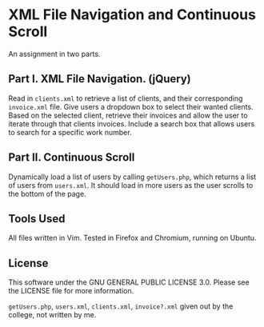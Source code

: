 # XML File Navigation and Continuous Scroll
An assignment in two parts.

## Part I. XML File Navigation. (jQuery)
Read in `clients.xml` to retrieve a list of clients, and their corresponding
`invoice.xml` file. Give users a dropdown box to select their wanted clients.
Based on the selected client, retrieve their invoices and allow the user to
iterate through that clients invoices. Include a search box that allows users
to search for a specific work number.

## Part II. Continuous Scroll
Dynamically load a list of users by calling `getUsers.php`, which returns a
list of users from `users.xml`. It should load in more users as the user
scrolls to the bottom of the page.

## Tools Used
All files written in Vim. Tested in Firefox and Chromium, running on Ubuntu.

## License
This software under the GNU GENERAL PUBLIC LICENSE 3.0. Please see the LICENSE
file for more information.

`getUsers.php`, `users.xml`, `clients.xml`, `invoice?.xml` given out by the
college, not written by me.
